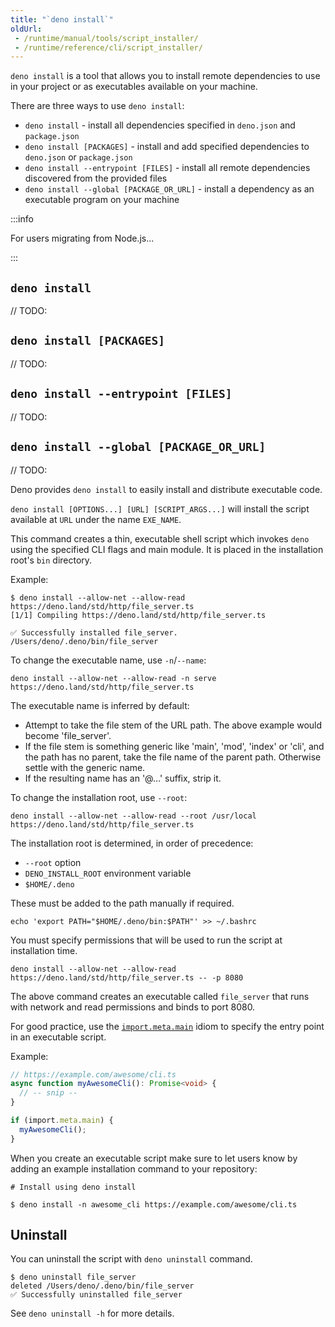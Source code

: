```yaml
---
title: "`deno install`"
oldUrl:
 - /runtime/manual/tools/script_installer/
 - /runtime/reference/cli/script_installer/
---
```


<!-- TODO: this needs to be updated for Deno 2 -->

`deno install` is a tool that allows you to install remote dependencies to use
in your project or as executables available on your machine.

There are three ways to use `deno install`:

- `deno install` - install all dependencies specified in `deno.json` and
  `package.json`
- `deno install [PACKAGES]` - install and add specified dependencies to
  `deno.json` or `package.json`
- `deno install --entrypoint [FILES]` - install all remote dependencies
  discovered from the provided files
- `deno install --global [PACKAGE_OR_URL]` - install a dependency as an
  executable program on your machine

:::info

For users migrating from Node.js...

:::

## `deno install`

// TODO:

## `deno install [PACKAGES]`

// TODO:

## `deno install --entrypoint [FILES]`

// TODO:

## `deno install --global [PACKAGE_OR_URL]`

// TODO:

Deno provides `deno install` to easily install and distribute executable code.

`deno install [OPTIONS...] [URL] [SCRIPT_ARGS...]` will install the script
available at `URL` under the name `EXE_NAME`.

This command creates a thin, executable shell script which invokes `deno` using
the specified CLI flags and main module. It is placed in the installation root's
`bin` directory.

Example:

```shell
$ deno install --allow-net --allow-read https://deno.land/std/http/file_server.ts
[1/1] Compiling https://deno.land/std/http/file_server.ts

✅ Successfully installed file_server.
/Users/deno/.deno/bin/file_server
```

To change the executable name, use `-n`/`--name`:

```shell
deno install --allow-net --allow-read -n serve https://deno.land/std/http/file_server.ts
```

The executable name is inferred by default:

- Attempt to take the file stem of the URL path. The above example would become
  'file_server'.
- If the file stem is something generic like 'main', 'mod', 'index' or 'cli',
  and the path has no parent, take the file name of the parent path. Otherwise
  settle with the generic name.
- If the resulting name has an '@...' suffix, strip it.

To change the installation root, use `--root`:

```shell
deno install --allow-net --allow-read --root /usr/local https://deno.land/std/http/file_server.ts
```

The installation root is determined, in order of precedence:

- `--root` option
- `DENO_INSTALL_ROOT` environment variable
- `$HOME/.deno`

These must be added to the path manually if required.

```shell
echo 'export PATH="$HOME/.deno/bin:$PATH"' >> ~/.bashrc
```

You must specify permissions that will be used to run the script at installation
time.

```shell
deno install --allow-net --allow-read https://deno.land/std/http/file_server.ts -- -p 8080
```

The above command creates an executable called `file_server` that runs with
network and read permissions and binds to port 8080.

For good practice, use the
[`import.meta.main`](../../tutorials/module_metadata.md) idiom to specify the
entry point in an executable script.

Example:

```ts
// https://example.com/awesome/cli.ts
async function myAwesomeCli(): Promise<void> {
  // -- snip --
}

if (import.meta.main) {
  myAwesomeCli();
}
```

When you create an executable script make sure to let users know by adding an
example installation command to your repository:

```shell
# Install using deno install

$ deno install -n awesome_cli https://example.com/awesome/cli.ts
```

## Uninstall

You can uninstall the script with `deno uninstall` command.

```shell
$ deno uninstall file_server
deleted /Users/deno/.deno/bin/file_server
✅ Successfully uninstalled file_server
```

See `deno uninstall -h` for more details.

